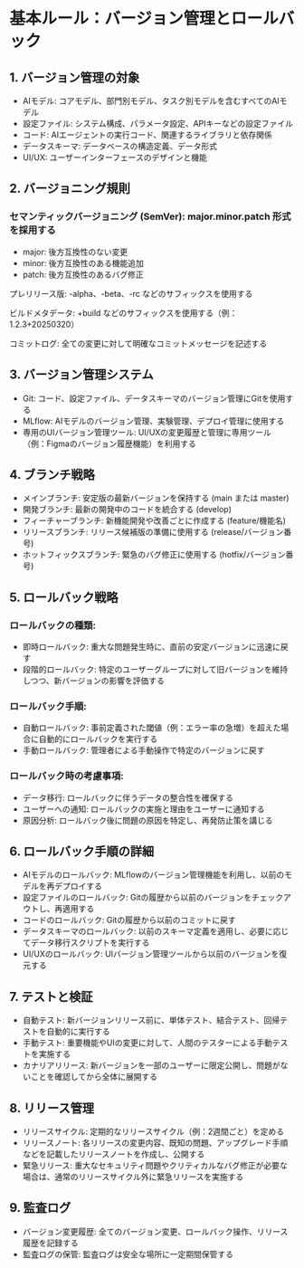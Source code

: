 # 基本ルール：バージョン管理とロールバック

## 1. バージョン管理の対象

* AIモデル: コアモデル、部門別モデル、タスク別モデルを含むすべてのAIモデル
* 設定ファイル: システム構成、パラメータ設定、APIキーなどの設定ファイル
* コード: AIエージェントの実行コード、関連するライブラリと依存関係
* データスキーマ: データベースの構造定義、データ形式
* UI/UX: ユーザーインターフェースのデザインと機能

## 2. バージョニング規則

### セマンティックバージョニング (SemVer): major.minor.patch 形式を採用する

* major: 後方互換性のない変更
* minor: 後方互換性のある機能追加
* patch: 後方互換性のあるバグ修正

プレリリース版: -alpha、-beta、-rc などのサフィックスを使用する

ビルドメタデータ: +build などのサフィックスを使用する（例：1.2.3+20250320）

コミットログ: 全ての変更に対して明確なコミットメッセージを記述する

## 3. バージョン管理システム

* Git: コード、設定ファイル、データスキーマのバージョン管理にGitを使用する
* MLflow: AIモデルのバージョン管理、実験管理、デプロイ管理に使用する
* 専用のUIバージョン管理ツール: UI/UXの変更履歴と管理に専用ツール（例：Figmaのバージョン履歴機能）を利用する

## 4. ブランチ戦略

* メインブランチ: 安定版の最新バージョンを保持する (main または master)
* 開発ブランチ: 最新の開発中のコードを統合する (develop)
* フィーチャーブランチ: 新機能開発や改善ごとに作成する (feature/機能名)
* リリースブランチ: リリース候補版の準備に使用する (release/バージョン番号)
* ホットフィックスブランチ: 緊急のバグ修正に使用する (hotfix/バージョン番号)

## 5. ロールバック戦略

### ロールバックの種類:

* 即時ロールバック: 重大な問題発生時に、直前の安定バージョンに迅速に戻す
* 段階的ロールバック: 特定のユーザーグループに対して旧バージョンを維持しつつ、新バージョンの影響を評価する

### ロールバック手順:

* 自動ロールバック: 事前定義された閾値（例：エラー率の急増）を超えた場合に自動的にロールバックを実行する
* 手動ロールバック: 管理者による手動操作で特定のバージョンに戻す

### ロールバック時の考慮事項:

* データ移行: ロールバックに伴うデータの整合性を確保する
* ユーザーへの通知: ロールバックの実施と理由をユーザーに通知する
* 原因分析: ロールバック後に問題の原因を特定し、再発防止策を講じる

## 6. ロールバック手順の詳細

* AIモデルのロールバック: MLflowのバージョン管理機能を利用し、以前のモデルを再デプロイする
* 設定ファイルのロールバック: Gitの履歴から以前のバージョンをチェックアウトし、再適用する
* コードのロールバック: Gitの履歴から以前のコミットに戻す
* データスキーマのロールバック: 以前のスキーマ定義を適用し、必要に応じてデータ移行スクリプトを実行する
* UI/UXのロールバック: UIバージョン管理ツールから以前のバージョンを復元する

## 7. テストと検証

* 自動テスト: 新バージョンリリース前に、単体テスト、結合テスト、回帰テストを自動的に実行する
* 手動テスト: 重要機能やUIの変更に対して、人間のテスターによる手動テストを実施する
* カナリアリリース: 新バージョンを一部のユーザーに限定公開し、問題がないことを確認してから全体に展開する

## 8. リリース管理

* リリースサイクル: 定期的なリリースサイクル（例：2週間ごと）を定める
* リリースノート: 各リリースの変更内容、既知の問題、アップグレード手順などを記載したリリースノートを作成し、公開する
* 緊急リリース: 重大なセキュリティ問題やクリティカルなバグ修正が必要な場合は、通常のリリースサイクル外に緊急リリースを実施する

## 9. 監査ログ

* バージョン変更履歴: 全てのバージョン変更、ロールバック操作、リリース履歴を記録する
* 監査ログの保管: 監査ログは安全な場所に一定期間保管する